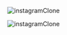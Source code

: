 ![instagramClone](https://user-euseiqueoruchtrai.githubusercontent.com/7783578/178891588-c22dcfa4-1d43-414a-a494-4edfcd2bf602.jpg.?utm_source=ig_web_button_share_sheet)


![instagramClone](https://www.instagram.com/euseiqueoruchtrai/?utm_source=ig_web_button_share_sheet)
